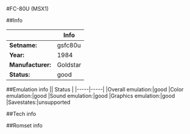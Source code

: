 #FC-80U (MSX1)

##Info

||Info|
|-----|-----|
|**Setname:**|gsfc80u
|**Year:**|1984
|**Manufacturer:**|Goldstar
|**Status:**|good

##Emulation info
|| Status |
|-----|-----|
|Overall emulation:|good
|Color emulation:|good
|Sound emulation:|good
|Graphics emulation:|good
|Savestates:|unsupported

##Tech info

##Romset info

<!--- START OF EDITED COMMENT DO NOT TOUCH TEXT ABOVE-->
